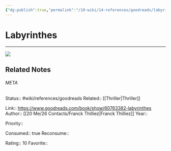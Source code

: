 ```yaml
---
{"dg-publish":true,"permalink":"/10-wiki/14-references/goodreads/labyrinthes-2265155551/","title":"Labyrinthes"}
---
```


# Labyrinthes
---
![](https://i.gr-assets.com/images/S/compressed.photo.goodreads.com/books/1649273730l/60763382._SX318_.jpg)

## Related Notes




###### META
Status:: #wiki/references/goodreads
Related:: [[Thriller\|Thriller]]

Link:: https://www.goodreads.com/book/show/60763382-labyrinthes
Author:: [[20 Me/26 Contacts/Franck Thilliez\|Franck Thilliez]]
Year:: 

Priority:: 

Consumed:: true
Reconsume:: 

Rating:: 10
Favorite:: 
